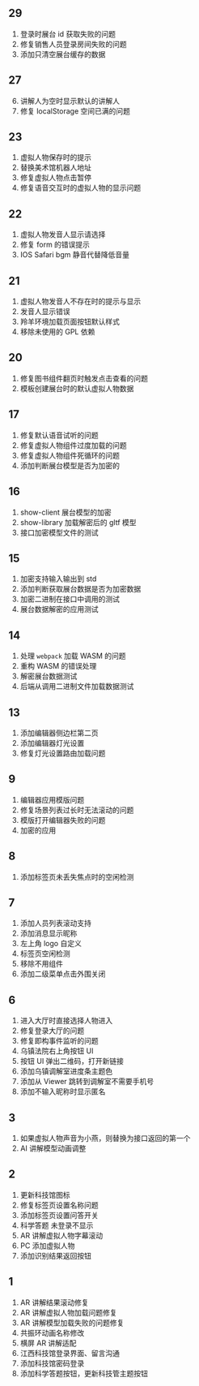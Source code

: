## 29

1. 登录时展台 id 获取失败的问题
2. 修复销售人员登录房间失败的问题 
3. 添加只清空展台缓存的数据
## 27

6. 讲解人为空时显示默认的讲解人
7. 修复 localStorage 空间已满的问题
## 23

1. 虚拟人物保存时的提示
2.  替换美术馆机器人地址
3. 修复虚拟人物点击暂停
4. 修复语音交互时的虚拟人物的显示问题
## 22
1. 虚拟人物发音人显示请选择
2. 修复 form 的错误提示
3. IOS Safari bgm 静音代替降低音量
## 21

1. 虚拟人物发音人不存在时的提示与显示
2. 发音人显示错误
3. 羚羊环境加载页面按钮默认样式
4. 移除未使用的 GPL 依赖
## 20

1. 修复图书组件翻页时触发点击查看的问题
2. 模板创建展台时的默认虚拟人物数据
## 17

1. 修复默认语音试听的问题
2. 修复虚拟人物组件过度加载的问题
3. 修复虚拟人物组件死循环的问题
4. 添加判断展台模型是否为加密的
## 16

1. show-client 展台模型的加密
2. show-library 加载解密后的 gltf 模型
3. 接口加密模型文件的测试
## 15

1. 加密支持输入输出到 std
2. 添加判断获取展台数据是否为加密数据
3. 加密二进制在接口中调用的测试
4. 展台数据解密的应用测试
## 14

1. 处理 `webpack` 加载 WASM 的问题
2. 重构 WASM 的错误处理
3. 解密展台数据测试
4. 后端从调用二进制文件加载数据测试
## 13

1. 添加编辑器侧边栏第二页
2. 添加编辑器灯光设置
3. 修复灯光设置路由加载问题
## 9

1. 编辑器应用模版问题
2. 修复场景列表过长时无法滚动的问题
3. 模版打开编辑器失败的问题
4. 加密的应用
## 8

1. 添加标签页未丢失焦点时的空闲检测
## 7

1. 添加人员列表滚动支持
2. 添加消息显示昵称
3. 左上角 logo 自定义
4. 标签页空闲检测
5. 移除不用组件
6. 添加二级菜单点击外围关闭
## 6

1. 进入大厅时直接选择人物进入
2. 修复登录大厅的问题
3. 修复即构事件监听的问题
4. 乌镇法院右上角按钮 UI
5. 按钮 UI 弹出二维码，打开新链接
6. 添加乌镇调解室进度条主题色
7. 添加从 Viewer 跳转到调解室不需要手机号
8. 添加不输入昵称时显示匿名
## 3

1. 如果虚拟人物声音为小燕，则替换为接口返回的第一个
2. AI 讲解模型动画调整
## 2

1. 更新科技馆图标
2. 修复标签页设置名称问题
3. 添加标签页设置问答开关
4. 科学答题 未登录不显示
5. AR 讲解虚拟人物字幕滚动
6. PC 添加虚拟人物
7. 添加识别结果返回按钮
## 1

1. AR 讲解结果滚动修复
2. AR 讲解虚拟人物加载问题修复
3. AR 讲解模型加载失败的问题修复
4. 共振环动画名称修改
5. 横屏 AR 讲解适配
6. 江西科技馆登录界面、留言沟通
7. 添加科技馆密码登录
8. 添加科学答题按钮，更新科技管主题按钮